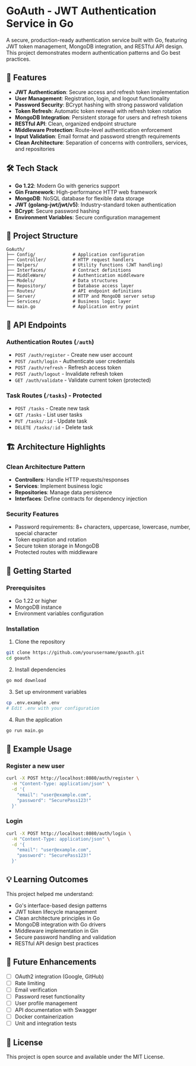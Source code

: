 # GoAuth - JWT Authentication Service in Go

A secure, production-ready authentication service built with Go, featuring JWT token management, MongoDB integration, and RESTful API design. This project demonstrates modern authentication patterns and Go best practices.

## 🚀 Features

- **JWT Authentication**: Secure access and refresh token implementation
- **User Management**: Registration, login, and logout functionality
- **Password Security**: BCrypt hashing with strong password validation
- **Token Refresh**: Automatic token renewal with refresh token rotation
- **MongoDB Integration**: Persistent storage for users and refresh tokens
- **RESTful API**: Clean, organized endpoint structure
- **Middleware Protection**: Route-level authentication enforcement
- **Input Validation**: Email format and password strength requirements
- **Clean Architecture**: Separation of concerns with controllers, services, and repositories

## 🛠️ Tech Stack

- **Go 1.22**: Modern Go with generics support
- **Gin Framework**: High-performance HTTP web framework
- **MongoDB**: NoSQL database for flexible data storage
- **JWT (golang-jwt/jwt/v5)**: Industry-standard token authentication
- **BCrypt**: Secure password hashing
- **Environment Variables**: Secure configuration management

## 📁 Project Structure

```
GoAuth/
├── Config/              # Application configuration
├── Controller/          # HTTP request handlers
├── Helpers/             # Utility functions (JWT handling)
├── Interfaces/          # Contract definitions
├── MiddleWare/          # Authentication middleware
├── Models/              # Data structures
├── Repository/          # Database access layer
├── Routes/              # API endpoint definitions
├── Server/              # HTTP and MongoDB server setup
├── Services/            # Business logic layer
└── main.go              # Application entry point
```

## 🔐 API Endpoints

### Authentication Routes (`/auth`)

- `POST /auth/register` - Create new user account
- `POST /auth/login` - Authenticate user credentials
- `POST /auth/refresh` - Refresh access token
- `POST /auth/logout` - Invalidate refresh token
- `GET /auth/validate` - Validate current token (protected)

### Task Routes (`/tasks`) - Protected

- `POST /tasks` - Create new task
- `GET /tasks` - List user tasks
- `PUT /tasks/:id` - Update task
- `DELETE /tasks/:id` - Delete task

## 🏗️ Architecture Highlights

### Clean Architecture Pattern
- **Controllers**: Handle HTTP requests/responses
- **Services**: Implement business logic
- **Repositories**: Manage data persistence
- **Interfaces**: Define contracts for dependency injection

### Security Features
- Password requirements: 8+ characters, uppercase, lowercase, number, special character
- Token expiration and rotation
- Secure token storage in MongoDB
- Protected routes with middleware

## 🚦 Getting Started

### Prerequisites
- Go 1.22 or higher
- MongoDB instance
- Environment variables configuration

### Installation

1. Clone the repository
```bash
git clone https://github.com/yourusername/goauth.git
cd goauth
```

2. Install dependencies
```bash
go mod download
```

3. Set up environment variables
```bash
cp .env.example .env
# Edit .env with your configuration
```

4. Run the application
```bash
go run main.go
```

## 📝 Example Usage

### Register a new user
```bash
curl -X POST http://localhost:8080/auth/register \
  -H "Content-Type: application/json" \
  -d '{
    "email": "user@example.com",
    "password": "SecurePass123!"
  }'
```

### Login
```bash
curl -X POST http://localhost:8080/auth/login \
  -H "Content-Type: application/json" \
  -d '{
    "email": "user@example.com",
    "password": "SecurePass123!"
  }'
```

## 💡 Learning Outcomes

This project helped me understand:
- Go's interface-based design patterns
- JWT token lifecycle management
- Clean architecture principles in Go
- MongoDB integration with Go drivers
- Middleware implementation in Gin
- Secure password handling and validation
- RESTful API design best practices

## 🔮 Future Enhancements

- [ ] OAuth2 integration (Google, GitHub)
- [ ] Rate limiting
- [ ] Email verification
- [ ] Password reset functionality
- [ ] User profile management
- [ ] API documentation with Swagger
- [ ] Docker containerization
- [ ] Unit and integration tests

## 📄 License

This project is open source and available under the MIT License.